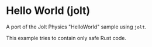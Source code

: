 # Hello World (jolt)
A port of the Jolt Physics "HelloWorld" sample using `jolt`.

This example tries to contain only safe Rust code.